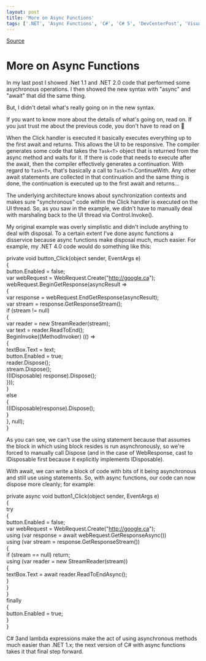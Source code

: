 ```yaml
---
layout: post
title: 'More on Async Functions'
tags: ['.NET', 'Async Functions', 'C#', 'C# 5', 'DevCenterPost', 'Visual Studio vNext', 'msmvps']
---
```

[Source](http://blogs.msmvps.com/peterritchie/2010/10/29/more-on-async-functions/ "Permalink to More on Async Functions")

# More on Async Functions

In my last post I showed .Net 1.1 and .NET 2.0 code that performed some asychronous operations. I then showed the new syntax with "async" and "await" that did the same thing.

But, I didn't detail what's really going on in the new syntax.

If you want to know more about the details of what's going on, read on. If you just trust me about the previous code, you don't have to read on 🙂

When the Click handler is executed it basically executes everything up to the first await and returns. This allows the UI to be responsive. The compiler generates some code that takes the `Task<T>` object that is returned from the async method and waits for it. If there is code that needs to execute after the await, then the compiler effectively generates a continuation. With regard to `Task<T>`, that's basically a call to `Task<T>`.ContinueWith. Any other await statements are collected in that continuation and the same thing is done, the continuation is executed up to the first await and returns…

The underlying architecture knows about synchronization contexts and makes sure "synchronous" code within the Click handler is executed on the UI thread. So, as you saw in the example, we didn't have to manually deal with marshaling back to the UI thread via Control.Invoke().

My original example was overly simplistic and didn't include anything to deal with disposal. To a certain extent I've done async functions a disservice because async functions make disposal much, much easier. For example, my .NET 4.0 code would do something like this:

private void button_Click(object sender, EventArgs e)  
{  
button.Enabled = false;  
var webRequest = WebRequest.Create("<http://google.ca>");  
webRequest.BeginGetResponse(asyncResult =>  
{  
var response = webRequest.EndGetResponse(asyncResult);  
var stream = response.GetResponseStream();  
if (stream != null)  
{  
var reader = new StreamReader(stream);  
var text = reader.ReadToEnd();  
BeginInvoke((MethodInvoker) (() =>  
{  
textBox.Text = text;  
button.Enabled = true;  
reader.Dispose();  
stream.Dispose();  
((IDisposable) response).Dispose();  
}));  
}  
else  
{  
((IDisposable)response).Dispose();  
}  
}, null);  
}

As you can see, we can't use the using statement because that assumes the block in which using block resides is run asynchronously, so we're forced to manually call Dispose (and in the case of WebResponse, cast to IDisposable first because it explicitly implements IDisposable).

With await, we can write a block of code with bits of it being asynchronous and still use using statements. So, with async functions, our code can now dispose more cleanly; for example:

private async void button1_Click(object sender, EventArgs e)  
{  
try  
{  
button.Enabled = false;  
var webRequest = WebRequest.Create("<http://google.ca>");  
using (var response = await webRequest.GetResponseAsync())  
using (var stream = response.GetResponseStream())  
{  
if (stream == null) return;  
using (var reader = new StreamReader(stream))  
{  
textBox.Text = await reader.ReadToEndAsync();  
}  
}  
}  
finally  
{  
button.Enabled = true;  
}  
}

C# 3and lambda expressions make the act of using asynchronous methods much easier than .NET 1.x; the next version of C# with async functions takes it that final step forward.


